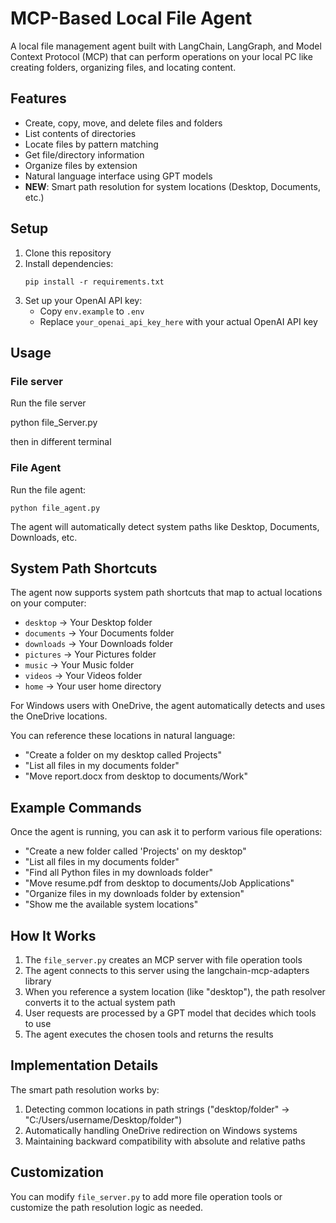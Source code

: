 # MCP-Based Local File Agent

A local file management agent built with LangChain, LangGraph, and Model Context Protocol (MCP) that can perform operations on your local PC like creating folders, organizing files, and locating content.

## Features

- Create, copy, move, and delete files and folders
- List contents of directories
- Locate files by pattern matching
- Get file/directory information
- Organize files by extension
- Natural language interface using GPT models
- **NEW**: Smart path resolution for system locations (Desktop, Documents, etc.)

## Setup

1. Clone this repository
2. Install dependencies:
   ```
   pip install -r requirements.txt
   ```
3. Set up your OpenAI API key:
   - Copy `env.example` to `.env`
   - Replace `your_openai_api_key_here` with your actual OpenAI API key

## Usage

### File server

Run the file server

python file_Server.py

then in different terminal

### File Agent

Run the file agent:

```
python file_agent.py
```

The agent will automatically detect system paths like Desktop, Documents, Downloads, etc.

## System Path Shortcuts

The agent now supports system path shortcuts that map to actual locations on your computer:

- `desktop` → Your Desktop folder
- `documents` → Your Documents folder
- `downloads` → Your Downloads folder
- `pictures` → Your Pictures folder
- `music` → Your Music folder
- `videos` → Your Videos folder
- `home` → Your user home directory

For Windows users with OneDrive, the agent automatically detects and uses the OneDrive locations.

You can reference these locations in natural language:
- "Create a folder on my desktop called Projects"
- "List all files in my documents folder"
- "Move report.docx from desktop to documents/Work"

## Example Commands

Once the agent is running, you can ask it to perform various file operations:

- "Create a new folder called 'Projects' on my desktop"
- "List all files in my documents folder"
- "Find all Python files in my downloads folder"
- "Move resume.pdf from desktop to documents/Job Applications"
- "Organize files in my downloads folder by extension"
- "Show me the available system locations"

## How It Works

1. The `file_server.py` creates an MCP server with file operation tools
2. The agent connects to this server using the langchain-mcp-adapters library
3. When you reference a system location (like "desktop"), the path resolver converts it to the actual system path
4. User requests are processed by a GPT model that decides which tools to use
5. The agent executes the chosen tools and returns the results

## Implementation Details

The smart path resolution works by:
1. Detecting common locations in path strings ("desktop/folder" → "C:/Users/username/Desktop/folder")
2. Automatically handling OneDrive redirection on Windows systems
3. Maintaining backward compatibility with absolute and relative paths

## Customization

You can modify `file_server.py` to add more file operation tools or customize the path resolution logic as needed. 